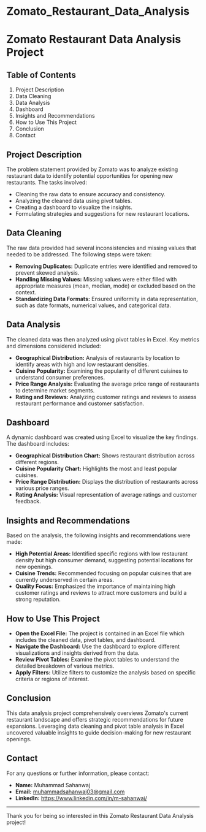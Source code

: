 # Zomato_Restaurant_Data_Analysis
# Zomato Restaurant Data Analysis Project


## Table of Contents
1. Project Description
2. Data Cleaning
3. Data Analysis
4. Dashboard
5. Insights and Recommendations
6. How to Use This Project
7. Conclusion
8. Contact

## Project Description
The problem statement provided by Zomato was to analyze existing restaurant data to identify potential opportunities for opening new restaurants. The tasks involved:

- Cleaning the raw data to ensure accuracy and consistency.
- Analyzing the cleaned data using pivot tables.
- Creating a dashboard to visualize the insights.
- Formulating strategies and suggestions for new restaurant locations.
## Data Cleaning
The raw data provided had several inconsistencies and missing values that needed to be addressed. The following steps were taken:

- **Removing Duplicates:** Duplicate entries were identified and removed to prevent skewed analysis.
- **Handling Missing Values:** Missing values were either filled with appropriate measures (mean, median, mode) or excluded based on the context.
- **Standardizing Data Formats:** Ensured uniformity in data representation, such as date formats, numerical values, and categorical data.
## Data Analysis
The cleaned data was then analyzed using pivot tables in Excel. Key metrics and dimensions considered included:

- **Geographical Distribution:** Analysis of restaurants by location to identify areas with high and low restaurant densities.
- **Cuisine Popularity:** Examining the popularity of different cuisines to understand consumer preferences.
- **Price Range Analysis:** Evaluating the average price range of restaurants to determine market segments.
- **Rating and Reviews:** Analyzing customer ratings and reviews to assess restaurant performance and customer satisfaction.
## Dashboard
A dynamic dashboard was created using Excel to visualize the key findings. The dashboard includes:

- **Geographical Distribution Chart:** Shows restaurant distribution across different regions.
- **Cuisine Popularity Chart:** Highlights the most and least popular cuisines.
- **Price Range Distribution:** Displays the distribution of restaurants across various price ranges.
- **Rating Analysis:** Visual representation of average ratings and customer feedback.
## Insights and Recommendations
Based on the analysis, the following insights and recommendations were made:

- **High Potential Areas:** Identified specific regions with low restaurant density but high consumer demand, suggesting potential locations for new openings.
- **Cuisine Trends:** Recommended focusing on popular cuisines that are currently underserved in certain areas.
- **Quality Focus:** Emphasized the importance of maintaining high customer ratings and reviews to attract more customers and build a strong reputation.
## How to Use This Project
- **Open the Excel File:** The project is contained in an Excel file which includes the cleaned data, pivot tables, and dashboard.
- **Navigate the Dashboard:** Use the dashboard to explore different visualizations and insights derived from the data.
- **Review Pivot Tables:** Examine the pivot tables to understand the detailed breakdown of various metrics.
- **Apply Filters:** Utilize filters to customize the analysis based on specific criteria or regions of interest.
## Conclusion
This data analysis project comprehensively overviews Zomato's current restaurant landscape and offers strategic recommendations for future expansions. Leveraging data cleaning and pivot table analysis in Excel uncovered valuable insights to guide decision-making for new restaurant openings.
## Contact
For any questions or further information, please contact:

- **Name:** Muhammad Sahanwaj
- **Email:** muhammadsahanwaj03@gmail.com
- **LinkedIn:** https://www.linkedin.com/in/m-sahanwaj/
---
Thank you for being so interested in this Zomato Restaurant Data Analysis project!

